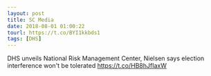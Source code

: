 ```yaml
---
layout: post
title: SC Media
date: 2018-08-01 01:00:22
tourl: https://t.co/BYI1kkbds1
tags: [DHS]
---
```

DHS unveils National Risk Management Center, Nielsen says election interference won't be tolerated https://t.co/HB8hJfIaxW